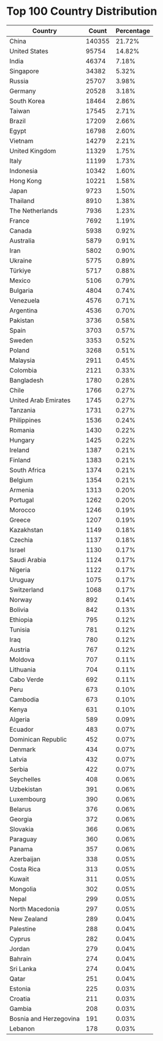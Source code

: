 # Top 100 Country Distribution
| Country | Count | Percentage |
|----|----|----|
| China | 140355 | 21.72% |
| United States | 95754 | 14.82% |
| India | 46374 | 7.18% |
| Singapore | 34382 | 5.32% |
| Russia | 25707 | 3.98% |
| Germany | 20528 | 3.18% |
| South Korea | 18464 | 2.86% |
| Taiwan | 17545 | 2.71% |
| Brazil | 17209 | 2.66% |
| Egypt | 16798 | 2.60% |
| Vietnam | 14279 | 2.21% |
| United Kingdom | 11329 | 1.75% |
| Italy | 11199 | 1.73% |
| Indonesia | 10342 | 1.60% |
| Hong Kong | 10221 | 1.58% |
| Japan | 9723 | 1.50% |
| Thailand | 8910 | 1.38% |
| The Netherlands | 7936 | 1.23% |
| France | 7692 | 1.19% |
| Canada | 5938 | 0.92% |
| Australia | 5879 | 0.91% |
| Iran | 5802 | 0.90% |
| Ukraine | 5775 | 0.89% |
| Türkiye | 5717 | 0.88% |
| Mexico | 5106 | 0.79% |
| Bulgaria | 4804 | 0.74% |
| Venezuela | 4576 | 0.71% |
| Argentina | 4536 | 0.70% |
| Pakistan | 3736 | 0.58% |
| Spain | 3703 | 0.57% |
| Sweden | 3353 | 0.52% |
| Poland | 3268 | 0.51% |
| Malaysia | 2911 | 0.45% |
| Colombia | 2121 | 0.33% |
| Bangladesh | 1780 | 0.28% |
| Chile | 1766 | 0.27% |
| United Arab Emirates | 1745 | 0.27% |
| Tanzania | 1731 | 0.27% |
| Philippines | 1536 | 0.24% |
| Romania | 1430 | 0.22% |
| Hungary | 1425 | 0.22% |
| Ireland | 1387 | 0.21% |
| Finland | 1383 | 0.21% |
| South Africa | 1374 | 0.21% |
| Belgium | 1354 | 0.21% |
| Armenia | 1313 | 0.20% |
| Portugal | 1262 | 0.20% |
| Morocco | 1246 | 0.19% |
| Greece | 1207 | 0.19% |
| Kazakhstan | 1149 | 0.18% |
| Czechia | 1137 | 0.18% |
| Israel | 1130 | 0.17% |
| Saudi Arabia | 1124 | 0.17% |
| Nigeria | 1122 | 0.17% |
| Uruguay | 1075 | 0.17% |
| Switzerland | 1068 | 0.17% |
| Norway | 892 | 0.14% |
| Bolivia | 842 | 0.13% |
| Ethiopia | 795 | 0.12% |
| Tunisia | 781 | 0.12% |
| Iraq | 780 | 0.12% |
| Austria | 767 | 0.12% |
| Moldova | 707 | 0.11% |
| Lithuania | 704 | 0.11% |
| Cabo Verde | 692 | 0.11% |
| Peru | 673 | 0.10% |
| Cambodia | 673 | 0.10% |
| Kenya | 631 | 0.10% |
| Algeria | 589 | 0.09% |
| Ecuador | 483 | 0.07% |
| Dominican Republic | 452 | 0.07% |
| Denmark | 434 | 0.07% |
| Latvia | 432 | 0.07% |
| Serbia | 422 | 0.07% |
| Seychelles | 408 | 0.06% |
| Uzbekistan | 391 | 0.06% |
| Luxembourg | 390 | 0.06% |
| Belarus | 376 | 0.06% |
| Georgia | 372 | 0.06% |
| Slovakia | 366 | 0.06% |
| Paraguay | 360 | 0.06% |
| Panama | 357 | 0.06% |
| Azerbaijan | 338 | 0.05% |
| Costa Rica | 313 | 0.05% |
| Kuwait | 311 | 0.05% |
| Mongolia | 302 | 0.05% |
| Nepal | 299 | 0.05% |
| North Macedonia | 297 | 0.05% |
| New Zealand | 289 | 0.04% |
| Palestine | 288 | 0.04% |
| Cyprus | 282 | 0.04% |
| Jordan | 279 | 0.04% |
| Bahrain | 274 | 0.04% |
| Sri Lanka | 274 | 0.04% |
| Qatar | 251 | 0.04% |
| Estonia | 225 | 0.03% |
| Croatia | 211 | 0.03% |
| Gambia | 208 | 0.03% |
| Bosnia and Herzegovina | 191 | 0.03% |
| Lebanon | 178 | 0.03% |

